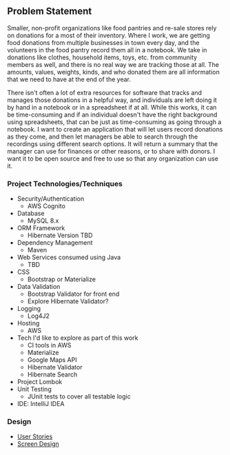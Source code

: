 ## Problem Statement

Smaller, non-profit organizations like food pantries and re-sale stores rely on donations
for a most of their inventory. Where I work, we are getting food donations from multiple
businesses in town every day, and the volunteers in the food pantry record them all in a
notebook. We take in donations like clothes, household items, toys, etc. from community
members as well, and there is no real way we are tracking those at all. The amounts,
values, weights, kinds, and who donated them are all information that we need to have at
the end of the year.

There isn't often a lot of extra resources for software that tracks and manages those
donations in a helpful way, and individuals are left doing it by hand in a notebook or in
a spreadsheet if at all. While this works, it can be time-consuming and if an individual
doesn't have the right background using spreadsheets, that can be just as time-consuming
as going through a notebook. I want to create an application that will let users record
donations as they come, and then let managers be able to search through the recordings
using different search options. It will return a summary that the manager can use for
finances or other reasons, or to share with donors. I want it to be open source and
free to use so that any organization can use it.


### Project Technologies/Techniques

* Security/Authentication
    * AWS Cognito
* Database
    * MySQL 8.x
* ORM Framework
    * Hibernate Version TBD
* Dependency Management
    * Maven
* Web Services consumed using Java
    * TBD
* CSS
    * Bootstrap or Materialize
* Data Validation
    * Bootstrap Validator for front end
    * Explore Hibernate Validator?
* Logging
    * Log4J2
* Hosting
    * AWS
* Tech I'd like to explore as part of this work
    * CI tools in AWS
    * Materialize
    * Google Maps API
    * Hibernate Validator
    * Hibernate Search
* Project Lombok
* Unit Testing
    * JUnit tests to cover all testable logic
* IDE: IntelliJ IDEA


### Design

* [User Stories](DesignDocuments/userStories.md)
* [Screen Design](DesignDocuments/Screens.md)
